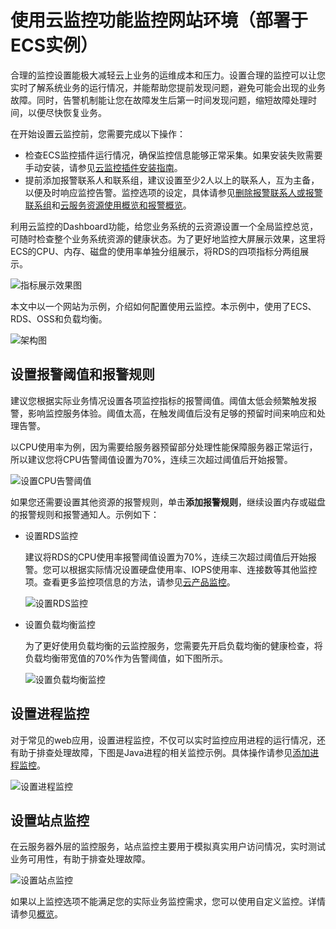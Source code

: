 # 使用云监控功能监控网站环境（部署于ECS实例）

合理的监控设置能极大减轻云上业务的运维成本和压力。设置合理的监控可以让您实时了解系统业务的运行情况，并能帮助您提前发现问题，避免可能会出现的业务故障。同时，告警机制能让您在故障发生后第一时间发现问题，缩短故障处理时间，以便尽快恢复业务。

在开始设置云监控前，您需要完成以下操作：

-   检查ECS监控插件运行情况，确保监控信息能够正常采集。如果安装失败需要手动安装，请参见[云监控插件安装指南]()。
-   提前添加报警联系人和联系组，建议设置至少2人以上的联系人，互为主备，以便及时响应监控告警。监控选项的设定，具体请参见[删除报警联系人或报警联系组](/intl.zh-CN/报警服务/报警联系人/删除报警联系人或报警联系组.md)和[云服务资源使用概览和报警概览](/intl.zh-CN/快速入门/概览.md)。

利用云监控的Dashboard功能，给您业务系统的云资源设置一个全局监控总览，可随时检查整个业务系统资源的健康状态。为了更好地监控大屏展示效果，这里将ECS的CPU、内存、磁盘的使用率单独分组展示，将RDS的四项指标分两组展示。

![指标展示效果图](https://static-aliyun-doc.oss-accelerate.aliyuncs.com/assets/img/zh-CN/9575688951/p73804.png)

本文中以一个网站为示例，介绍如何配置使用云监控。本示例中，使用了ECS、RDS、OSS和负载均衡。

![架构图](https://static-aliyun-doc.oss-accelerate.aliyuncs.com/assets/img/zh-CN/8575688951/p12496.png)

## 设置报警阈值和报警规则

建议您根据实际业务情况设置各项监控指标的报警阈值。阈值太低会频繁触发报警，影响监控服务体验。阈值太高，在触发阈值后没有足够的预留时间来响应和处理告警。

以CPU使用率为例，因为需要给服务器预留部分处理性能保障服务器正常运行，所以建议您将CPU告警阈值设置为70%，连续三次超过阈值后开始报警。

![设置CPU告警阈值](https://static-aliyun-doc.oss-accelerate.aliyuncs.com/assets/img/zh-CN/9575688951/p73788.png)

如果您还需要设置其他资源的报警规则，单击**添加报警规则**，继续设置内存或磁盘的报警规则和报警通知人。示例如下：

-   设置RDS监控

    建议将RDS的CPU使用率报警阈值设置为70%，连续三次超过阈值后开始报警。您可以根据实际情况设置硬盘使用率、IOPS使用率、连接数等其他监控项。查看更多监控项信息的方法，请参见[云产品监控](/intl.zh-CN/.md)。

    ![设置RDS监控](https://static-aliyun-doc.oss-accelerate.aliyuncs.com/assets/img/zh-CN/9575688951/p73789.png)

-   设置负载均衡监控

    为了更好使用负载均衡的云监控服务，您需要先开启负载均衡的健康检查，将负载均衡带宽值的70%作为告警阈值，如下图所示。

    ![设置负载均衡监控](https://static-aliyun-doc.oss-accelerate.aliyuncs.com/assets/img/zh-CN/9575688951/p73791.png)


## 设置进程监控

对于常见的web应用，设置进程监控，不仅可以实时监控应用进程的运行情况，还有助于排查处理故障，下图是Java进程的相关监控示例。具体操作请参见[添加进程监控](/intl.zh-CN/主机监控/进程监控.md)。

![设置进程监控](https://static-aliyun-doc.oss-accelerate.aliyuncs.com/assets/img/zh-CN/9575688951/p12501.png)

## 设置站点监控

在云服务器外层的监控服务，站点监控主要用于模拟真实用户访问情况，实时测试业务可用性，有助于排查处理故障。

![设置站点监控](https://static-aliyun-doc.oss-accelerate.aliyuncs.com/assets/img/zh-CN/9575688951/p37762.png)

如果以上监控选项不能满足您的实际业务监控需求，您可以使用自定义监控。详情请参见[概览](/intl.zh-CN/自定义监控/概览.md)。

